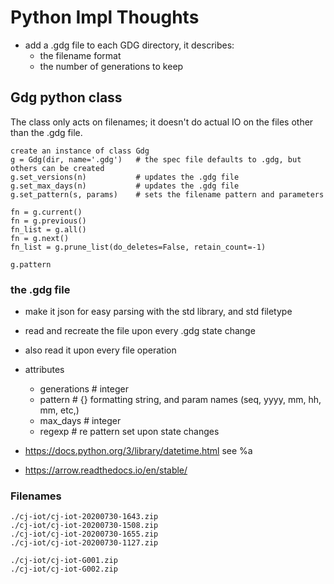# Python Impl Thoughts

- add a .gdg file to each GDG directory, it describes:
  - the filename format
  - the number of generations to keep

## Gdg python class

The class only acts on filenames; it doesn't do actual IO on the files other than the .gdg file.

```
create an instance of class Gdg
g = Gdg(dir, name='.gdg')   # the spec file defaults to .gdg, but others can be created
g.set_versions(n)           # updates the .gdg file
g.set_max_days(n)           # updates the .gdg file
g.set_pattern(s, params)    # sets the filename pattern and parameters

fn = g.current()
fn = g.previous()
fn_list = g.all()
fn = g.next()
fn_list = g.prune_list(do_deletes=False, retain_count=-1)

g.pattern
```

### the .gdg file

- make it json for easy parsing with the std library, and std filetype
- read and recreate the file upon every .gdg state change
- also read it upon every file operation

- attributes
  - generations    # integer
  - pattern        # {} formatting string, and param names (seq, yyyy, mm, hh, mm, etc,)
  - max_days       # integer
  - regexp         # re pattern set upon state changes

- https://docs.python.org/3/library/datetime.html  see %a
- https://arrow.readthedocs.io/en/stable/



### Filenames

```
./cj-iot/cj-iot-20200730-1643.zip
./cj-iot/cj-iot-20200730-1508.zip
./cj-iot/cj-iot-20200730-1655.zip
./cj-iot/cj-iot-20200730-1127.zip

./cj-iot/cj-iot-G001.zip
./cj-iot/cj-iot-G002.zip
```